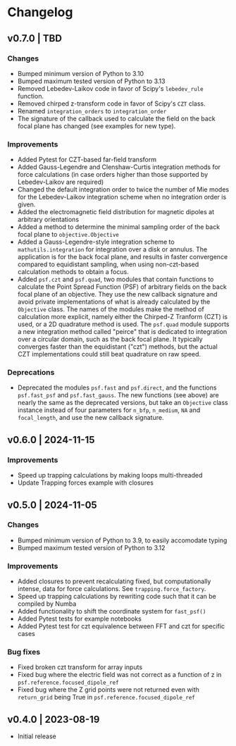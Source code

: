 # Changelog

## v0.7.0 | TBD

### Changes

* Bumped minimum version of Python to 3.10
* Bumped maximum tested version of Python to 3.13
* Removed Lebedev-Laikov code in favor of Scipy's `lebedev_rule` function.
* Removed chirped z-transform code in favor of Scipy's `CZT` class.
* Renamed `integration_orders` to `integration_order`
* The signature of the callback used to calculate the field on the back focal plane has changed (see
  examples for new type).

### Improvements

* Added Pytest for CZT-based far-field transform
* Added Gauss-Legendre and Clenshaw-Curtis integration methods for force calculations (in case orders higher than those supported by Lebedev-Laikov are required)
* Changed the default integration order to twice the number of Mie modes for the Lebedev-Laikov integration scheme when no integration order is given.
* Added the electromagnetic field distribution for magnetic dipoles at arbitrary orientations
* Added a method to determine the minimal sampling order of the back focal plane to `objective.Objective`
* Added a Gauss-Legendre-style integration scheme to `mathutils.integration` for integration over a disk or annulus. The application is for the back focal plane, and results in faster convergence compared to equidistant sampling, when using non-czt-based calculation methods to obtain a focus.
* Added `psf.czt` and `psf.quad`, two modules that contain functions to calculate the Point Spread Function (PSF) of arbitrary fields on the back focal plane of an objective. They use the new callback signature and avoid private implementations of what is already calculated by the `Objective` class. The names of the modules make the method of calculation more explicit, namely either the Chirped-Z Tranform (CZT) is used, or a 2D quadrature method is used. The `psf.quad` module supports a new integration method called "peirce" that is dedicated to integration over a circular domain, such as the back focal plane. It typically converges faster than the equidistant ("czt") methods, but the actual CZT implementations could still beat quadrature on raw speed.

### Deprecations

* Deprecated the modules `psf.fast` and `psf.direct`, and the functions `psf.fast_psf` and `psf.fast_gauss`. The new functions (see above) are nearly the same as the deprecated versions, but take an `Objective` class instance instead of four parameters for `n_bfp`, `n_medium`, `NA` and `focal_length`, and use the new callback signature. 

## v0.6.0 | 2024-11-15

### Improvements

* Speed up trapping calculations by making loops multi-threaded
* Update Trapping forces example with closures

## v0.5.0 | 2024-11-05

### Changes
* Bumped minimum version of Python to 3.9, to easily accomodate typing
* Bumped maximum tested version of Python to 3.12

### Improvements

* Added closures to prevent recalculating fixed, but computationally intense, data for force calculations. See `trapping.force_factory`.
* Speed up trapping calculations by rewriting code such that it can be compiled by Numba
* Added functionality to shift the coordinate system for `fast_psf()`
* Added Pytest tests for example notebooks
* Added Pytest test for czt equivalence between FFT and czt for specific cases

### Bug fixes
* Fixed broken czt transform for array inputs
* Fixed bug where the electric field was not correct as a function of z in `psf.reference.focused_dipole_ref`
* Fixed bug where the Z grid points were not returned even with `return_grid` being True in `psf.reference.focused_dipole_ref`

## v0.4.0 | 2023-08-19

* Initial release
